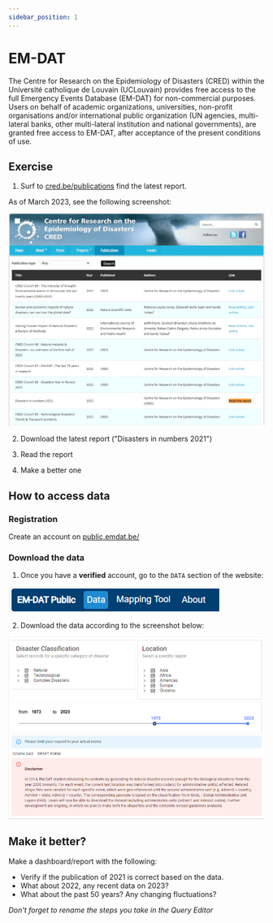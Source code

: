 ```yaml
---
sidebar_position: 1
---
```


# EM-DAT

The Centre for Research on the Epidemiology of Disasters (CRED) within the Université catholique de Louvain (UCLouvain) provides free access to the full Emergency Events Database (EM-DAT)
for non-commercial purposes. <br />
Users on behalf of academic organizations, universities, non-profit organisations and/or international public organization 
(UN agencies, multi-lateral banks, other multi-lateral institution and national governments), 
are granted free access to EM-DAT, after acceptance of the present conditions of use.



## Exercise

1. Surf to [cred.be/publications](https://cred.be/publications) find the latest report.

As of March 2023, see the following screenshot:

![report2021.png](report.png)

2. Download the latest report ("Disasters in numbers 2021")

3. Read the report

4. Make a better one

## How to access data

### Registration

Create an account on [public.emdat.be/](https://public.emdat.be/)

### Download the data

1. Once you have a **verified** account, go to the `DATA` section of the website: 

![datasection.png](datasection.png)

2. Download the data according to the screenshot below:

![emdat.png](emdat.png)

## Make it better?

Make a dashboard/report with the following:

- Verify if the publication of 2021 is correct based on the data.
- What about 2022, any recent data on 2023?
- What about the past 50 years? Any changing fluctuations?

*Don't forget to rename the steps you take in the Query Editor*